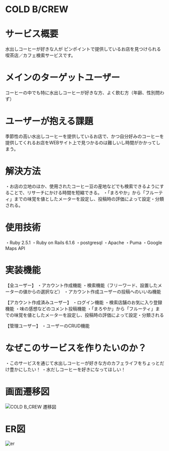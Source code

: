 # COLD B/CREW

# サービス概要
水出しコーヒーが好きな人が
ピンポイントで提供しているお店を見つけられる
喫茶店／カフェ検索サービスです。

# メインのターゲットユーザー
コーヒーの中でも特に水出しコーヒーが好きな方、よく飲む方（年齢、性別問わず）

# ユーザーが抱える課題
季節性の高い水出しコーヒーを提供しているお店で、かつ自分好みのコーヒーを提供してくれるお店をWEBサイト上で見つかるのは難しいし時間がかかってしまう。

# 解決方法
・お店の立地のほか、使用されたコーヒー豆の産地などでも検索できるようにすることで、リサーチにかける時間を短縮できる。
・「まろやか」から「フルーティ」までの味覚を値としたメーターを設定し、投稿時の評価によって設定・分類される。

# 使用技術
・Ruby 2.5.1
・Ruby on Rails 6.1.6
・postgresql 
・Apache
・Puma
・Google Maps API

# 実装機能
【全ユーザー】
・アカウント作成機能
・検索機能（フリーワード、設置したメーターの値からの選択など）
・アカウント作成ユーザーの投稿へのいいね機能

【アカウント作成済みユーザー】
・ログイン機能
・検索店舗のお気に入り登録機能
・味の感想などのコメント投稿機能
・「まろやか」から「フルーティ」までの味覚を値としたメーターを設定し、投稿時の評価によって設定・分類される

【管理ユーザー】
・ユーザーのCRUD機能

# なぜこのサービスを作りたいのか？
・このサービスを通じて水出しコーヒーが好きな方のカフェライフをちょっとだけ豊かにしたい！
・水だしコーヒーを好きになってほしい！

# 画面遷移図
![COLD B_CREW 遷移図](https://user-images.githubusercontent.com/90535867/205426993-68d3cddc-6227-4676-8c38-222fda929ec0.png)

# ER図
![er](https://user-images.githubusercontent.com/90535867/205426814-b2bc9324-de5e-4980-9b5e-5b9eac0384a1.png)